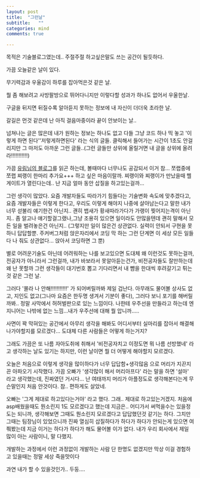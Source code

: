 ```yaml
---
layout: post
title:  "그런날"
subtitle:   ""
categories: mind
comments: true

---
```




목적은 기술블로그였는데.. 주절주절 하고싶은말도 쓰는 공간이 될듯하다. 

가끔 오늘같은 날이 있다. 

무기력감과 우울감이 하루를 잡아먹은것 같은 날. 

뭘 좀 해보려고 사방팔방으로 뛰어다니지만 이렇다할 성과가 하나도 없어서 우울한날. 

구글을 뒤지면 뒤질수록 알아듣지 못하는 정보에 내 자신이 더더욱 초라한 날. 

갈길은 먼것 같은데 난 아직 걸음마중이라 끝이 안보이는 날..

넘쳐나는 글은 많은데 내가 원하는 정보는 하나도 없고 다들 그냥 코드 하나 띡 놓고 '이렇게 하면 된다''저렇게하면된다' 라는 식의 글들. 클릭해서 들어가는 시간이 1초도 안걸리지만 그 마저도 아까운 그런 글들..(그런 글들만 상위에 올릴거면 내 글을 상위에 올려라!!!!!!!!!!!)

가끔 [유림님의 블로그](https://milooy.wordpress.com/category/%EC%9D%98%EB%AF%B8%EC%9E%88%EB%8A%94-%EC%A3%BC%EC%A0%88%EA%B1%B0%EB%A6%BC/%EC%9D%BC%EC%83%81/)를 읽곤 하는데, 볼때마다 너무나도 공감되서 이거 참... 쪼랩중에 쪼랩 찌랭이 한마리 추가요+++ 하고 싶은 마음이랄까. 찌랭이와 찌랭이가 만났을때 헬게이트가 열린다는데.. 난 지금 얼마 동안 삽질을 하고있는걸까... 

그런 생각이 많았다. 요즘 개발자들도 따라가기 힘들다는 기술변화 속도에 맞추겠다고, 요즘 개발자들은 이렇게 한다고, 우리도 이렇게 해야지 나중에 살아남는다고 말한 내가 너무 섣불리 얘기한건 아닌지.. 괜히 뱁새가 황새따라가다가 가랭이 찢어지는격이 아닌지.. 좀 알고나 얘기할걸그랬나,그냥 조용히 있으면 일이라도 안많을텐데 괜히 말해서 모든 일을 벌려놓은건 아닌지.. (그렇지만 일이 많은건 상관없다. 실력이 안되서 구현을 못하니 답답할뿐. 주커버그처럼 앉은자리에서 코딩 막 하는 그런 단계면 이 세상 모든 일들 다 나 줘도 상관없다... 앉아서 코딩하면 그 뿐)  

별로 어려운기술도 아닌데 어려워하는 나를 보고있으면 도대체 왜 이런것도 못하는걸까, 전공자가 아니라서 그런걸까, 내가 바보라서 못알아듣는건가, 비전공자들도 잘만하는데 왜 난 못할까 그런 생각들이 대기번호 뽑고 기다리면서 내 뺨을 한대씩 후려갈기고 튀는것 같은 그런 날.

그러다 '몰라 나 안해!!!!!!!!!!!' 가 되어버릴까봐 제일 겁난다. 아무래도 물어볼 상사도 없고, 지인도 없고(그나마 요즘은 한두명 생겨서 기분이 좋다), 그러다 보니 포기를 해버릴까봐.. 정말 사막에서 허허벌판으로 있는 느낌이다. 나한테 우주선을 만들라고 하는데 엔지니어는 나밖에 없는 느낌...내가 우주선에 대해 뭘 압니까..... 

사면이 꽉 막혀있는 공간에서 아무리 생각을 해봐도 어디서부터 실마리를 잡아서 해결해나가야할지를 모르겠다... 도대체 다른 사람들은 어떻게 하는거지? 

그래도 가끔은 또 나름 자아도취에 취해서 '비전공자치고 이정도면 뭐 나름 선방했네' 라고 생각하는 날도 있기는 하지만, 이런 날이면 뭘 더 어떻게 해야할지 모르겠다. 

오늘은 처음으로 이렇게 생각을 많이하다가 너무 답답함+생각많음 으로 머리가 지끈지끈 아파오기 시작했다. 가끔 오빠가 '생각많이 해서 머리아프다' 라는 말을 하면 '설마' 라고 생각했는데, 진짜였던 거시다... 난 여태까지 머리가 아플정도로 생각해본다는게 무슨말인지 처음 안것이다. 참.. 편하게도 살았네.

오빠는 '그게 제대로 하고있다는거야' 라고 했다. 그래.. 제대로 하고있는거겠지. 처음에 asp배웠을때도 뭔소린지 1도 모르겠다고 했는데 지금은.. 어디가서 써먹을수는 있을정도는 되니까, 생각해보면 그때도 뭔소린지 모르겠다고 답답했던것 같기는 하다. 그치만 그때는 팀장님이 있었으니까 진짜 열심히 삽질하다가 하다가 하다가 안되는게 있으면 여쭤봤는데 지금 이거는 하다가 하다가 해도 물어볼 이가 없다. 내가 우리 회사에서 제일 많이 아는 사람이니, 말 다했지. 

개발하는 과정에서 이런 과정없이 개발하는 사람 단 한명도 없겠지만 막상 이걸 경험하고 있을때는 정말 세상 죽을맛이다

과연 내가 할 수 있을것인가.. 두둥....







